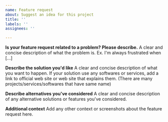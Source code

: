 ```yaml
---
name: Feature request
about: Suggest an idea for this project
title: ''
labels: ''
assignees: ''

---
```


**Is your feature request related to a problem? Please describe.**
A clear and concise description of what the problem is. Ex. I'm always frustrated when [...]

**Describe the solution you'd like**
A clear and concise description of what you want to happen.
If your solution use any softwares or services, add a link to official web site or web site that explains them.
(There are many projects/services/softwares that have same name)

**Describe alternatives you've considered**
A clear and concise description of any alternative solutions or features you've considered.

**Additional context**
Add any other context or screenshots about the feature request here.
